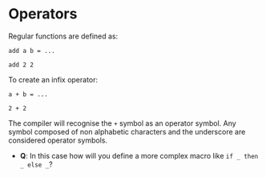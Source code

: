 # Operators

Regular functions are defined as:

    add a b = ...
    
    add 2 2

To create an infix operator:

    a + b = ...
    
    2 + 2


The compiler will recognise the `+` symbol as an operator symbol. Any symbol composed of non alphabetic characters and the underscore are considered operator symbols.

- **Q**: In this case how will you define a more complex macro like `if _ then _ else _`?

